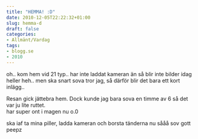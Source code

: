 ```yaml
---
title: "HEMMA! :D"
date: 2010-12-05T22:22:32+01:00
slug: hemma-d
draft: false
categories:
- Allmänt/Vardag
tags:
- blogg.se
- 2010
---
```

oh.. kom hem vid 21 typ.. har inte laddat kameran än så blir inte bilder idag heller heh.. men ska snart sova tror jag, så därför blir det bara ett kort inlägg..  
  
Resan gick jättebra hem. Dock kunde jag bara sova en timme av 6 så det var ju lite ruttet.  
har super ont i magen nu o.0  
  
ska iaf ta mina piller, ladda kameran och borsta tänderna nu sååå sov gott peepz